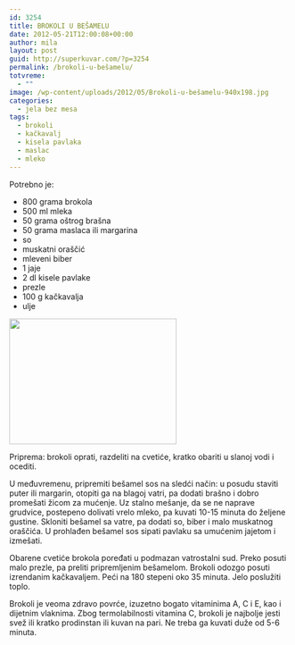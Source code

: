 ```yaml
---
id: 3254
title: BROKOLI U BEŠAMELU
date: 2012-05-21T12:00:08+00:00
author: mila
layout: post
guid: http://superkuvar.com/?p=3254
permalink: /brokoli-u-bešamelu/
totvreme:
  - ""
image: /wp-content/uploads/2012/05/Brokoli-u-bešamelu-940x198.jpg
categories:
  - jela bez mesa
tags:
  - brokoli
  - kačkavalj
  - kisela pavlaka
  - maslac
  - mleko
---
```

Potrebno je:

  * 800 grama brokola
  * 500 ml mleka
  * 50 grama oštrog brašna
  * 50 grama maslaca ili margarina
  * so
  * muskatni oraščić
  * mleveni biber
  * 1 jaje
  * 2 dl kisele pavlake
  * prezle
  * 100 g kačkavalja
  * ulje

<img class="alignnone size-medium wp-image-3255" title="Brokoli u bešamelu" src="/wp-content/uploads/2012/05/Brokoli-u-bešamelu-300x225.jpg" alt="" width="300" height="225" /> 

Priprema: brokoli oprati, razdeliti na cvetiće, kratko obariti u slanoj vodi i ocediti.

U međuvremenu, pripremiti bešamel sos na sledći način: u posudu staviti puter ili margarin, otopiti ga na blagoj vatri, pa dodati brašno i dobro promešati žicom za mućenje. Uz stalno mešanje, da se ne naprave grudvice, postepeno dolivati vrelo mleko, pa kuvati 10-15 minuta do željene gustine. Skloniti bešamel sa vatre, pa dodati so, biber i malo muskatnog oraščića. U prohlađen bešamel sos sipati pavlaku sa umućenim jajetom i izmešati.

Obarene cvetiće brokola poređati u podmazan vatrostalni sud. Preko posuti malo prezle, pa preliti pripremljenim bešamelom. Brokoli odozgo posuti izrendanim kačkavaljem. Peći na 180 stepeni oko 35 minuta. Jelo poslužiti toplo.

Brokoli je veoma zdravo povrće, izuzetno bogato vitaminima A, C i E, kao i dijetnim vlaknima. Zbog termolabilnosti vitamina C, brokoli je najbolje jesti svež ili kratko prodinstan ili kuvan na pari. Ne treba ga kuvati duže od 5-6 minuta.